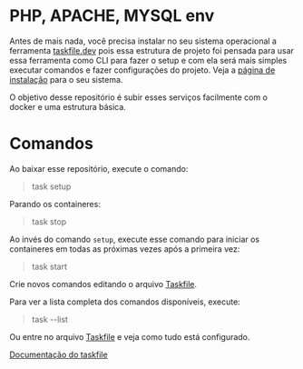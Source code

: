 # PHP, APACHE, MYSQL env

Antes de mais nada, você precisa instalar no seu sistema operacional a ferramenta [taskfile.dev](https://taskfile.dev/) pois essa estrutura de projeto foi pensada para usar essa ferramenta como CLI para fazer o setup e com ela será mais simples executar comandos e fazer configurações do projeto. Veja a [página de instalação](https://taskfile.dev/installation/) para o seu sistema.

O objetivo desse repositório é subir esses serviços facilmente com o docker e uma estrutura básica.

# Comandos

Ao baixar esse repositório, execute o comando:
> task setup

Parando os containeres:
> task stop

Ao invés do comando ```setup```, execute esse comando para iniciar os containeres em todas as próximas vezes após a primeira vez:
> task start

Crie novos comandos editando o arquivo [Taskfile](./Taskfile.yml).

Para ver a lista completa dos comandos disponíveis, execute:
> task --list

Ou entre no arquivo [Taskfile](./Taskfile.yml) e veja como tudo está configurado.

[Documentação do taskfile](https://taskfile.dev)
